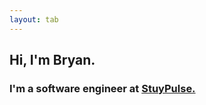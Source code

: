 ```yaml
---
layout: tab
---
```

<h2> Hi, I'm Bryan. </h2>
<h3> I'm a software engineer at <a href="https://stuypulse.com"> StuyPulse. </a> </h3>
